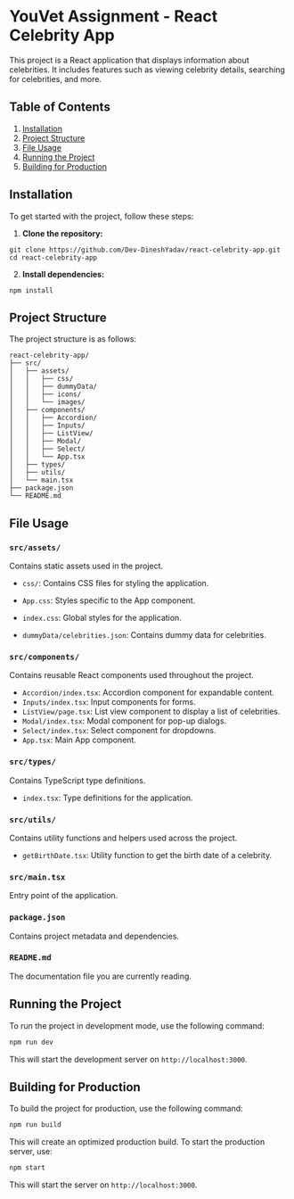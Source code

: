 # YouVet Assignment - React Celebrity App

This project is a React application that displays information about celebrities. It includes features such as viewing celebrity details, searching for celebrities, and more.

## Table of Contents

1. [Installation](#installation)
2. [Project Structure](#project-structure)
3. [File Usage](#file-usage)
4. [Running the Project](#running-the-project)
5. [Building for Production](#building-for-production)


## Installation

To get started with the project, follow these steps:

1. **Clone the repository:**

```shellscript
git clone https://github.com/Dev-DineshYadav/react-celebrity-app.git
cd react-celebrity-app
```


2. **Install dependencies:**

```shellscript
npm install
```




## Project Structure

The project structure is as follows:

```plaintext
react-celebrity-app/
├── src/
│   ├── assets/
│   │   ├── css/
│   │   ├── dummyData/
│   │   ├── icons/
│   │   └── images/
│   ├── components/
│   │   ├── Accordion/
│   │   ├── Inputs/
│   │   ├── ListView/
│   │   ├── Modal/
│   │   ├── Select/
│   │   └── App.tsx
│   ├── types/
│   ├── utils/
│   └── main.tsx
├── package.json
└── README.md
```

## File Usage

### `src/assets/`

Contains static assets used in the project.

- `css/`: Contains CSS files for styling the application.

- `App.css`: Styles specific to the App component.
- `index.css`: Global styles for the application.


- `dummyData/celebrities.json`: Contains dummy data for celebrities.


### `src/components/`

Contains reusable React components used throughout the project.

- `Accordion/index.tsx`: Accordion component for expandable content.
- `Inputs/index.tsx`: Input components for forms.
- `ListView/page.tsx`: List view component to display a list of celebrities.
- `Modal/index.tsx`: Modal component for pop-up dialogs.
- `Select/index.tsx`: Select component for dropdowns.
- `App.tsx`: Main App component.


### `src/types/`

Contains TypeScript type definitions.

- `index.tsx`: Type definitions for the application.


### `src/utils/`

Contains utility functions and helpers used across the project.

- `getBirthDate.tsx`: Utility function to get the birth date of a celebrity.


### `src/main.tsx`

Entry point of the application.

### `package.json`

Contains project metadata and dependencies.

### `README.md`

The documentation file you are currently reading.

## Running the Project

To run the project in development mode, use the following command:

```bash
npm run dev
```

This will start the development server on `http://localhost:3000`.

## Building for Production

To build the project for production, use the following command:

```bash
npm run build
```

This will create an optimized production build. To start the production server, use:

```bash
npm start
```

This will start the server on `http://localhost:3000`.
